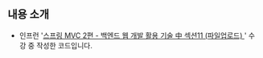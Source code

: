 ## 내용 소개
- 인프런 '[스프링 MVC 2편 - 백엔드 웹 개발 활용 기술 中 섹션11 (파일업로드) ](https://www.inflearn.com/course/%EC%8A%A4%ED%94%84%EB%A7%81-mvc-2/dashboard)' 수강 중 작성한 코드입니다.
